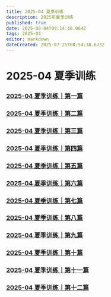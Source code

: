 ```yaml
---
title: 2025-04 夏季训练
description: 2025年夏季训练
published: true
date: 2025-08-04T09:14:16.064Z
tags: 2025-04
editor: markdown
dateCreated: 2025-07-25T08:54:38.673Z
---
```


# 2025-04 夏季训练
### [2025-04 夏季训练｜第一篇](/home/2025-04/2025-04-01)
### [2025-04 夏季训练｜第二篇](/home/2025-04/2025-04-02)
### [2025-04 夏季训练｜第三篇](/home/2025-04/2025-04-03)
### [2025-04 夏季训练｜第四篇](/home/2025-04/2025-04-04)
### [2025-04 夏季训练｜第五篇](/home/2025-04/2025-04-05)
### [2025-04 夏季训练｜第六篇](/home/2025-04/2025-04-06)
### [2025-04 夏季训练｜第七篇](/home/2025-04/2025-04-07)
### [2025-04 夏季训练｜第八篇](/home/2025-04/2025-04-08)
### [2025-04 夏季训练｜第九篇](/home/2025-04/2025-04-09)
### [2025-04 夏季训练｜第十篇](/home/2025-04/2025-04-10)
### [2025-04 夏季训练｜第十一篇](/home/2025-04/2025-04-11)
### [2025-04 夏季训练｜第十二篇](/home/2025-04/2025-04-12)
<!-- Google tag (gtag.js) -->
<script async src="https://www.googletagmanager.com/gtag/js?id=G-1P8709Z16T"></script>
<script>
  window.dataLayer = window.dataLayer || [];
  function gtag(){dataLayer.push(arguments);}
  gtag('js', new Date());

  gtag('config', 'G-1P8709Z16T');
</script>
